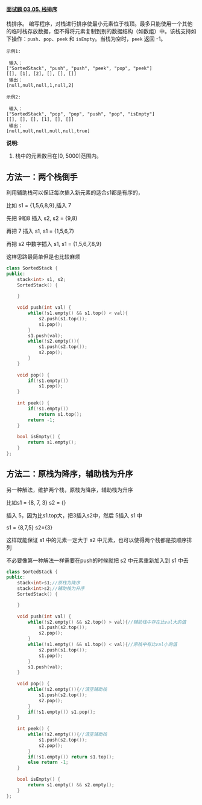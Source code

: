 #### [面试题 03.05. 栈排序](https://leetcode.cn/problems/sort-of-stacks-lcci/)

栈排序。 编写程序，对栈进行排序使最小元素位于栈顶。最多只能使用一个其他的临时栈存放数据，但不得将元素复制到别的数据结构（如数组）中。该栈支持如下操作：`push`、`pop`、`peek` 和 `isEmpty`。当栈为空时，`peek` 返回 -1。

```
示例1:

 输入：
["SortedStack", "push", "push", "peek", "pop", "peek"]
[[], [1], [2], [], [], []]
 输出：
[null,null,null,1,null,2]

示例2:

 输入： 
["SortedStack", "pop", "pop", "push", "pop", "isEmpty"]
[[], [], [], [1], [], []]
 输出：
[null,null,null,null,null,true]
```

**说明:**

1. 栈中的元素数目在[0, 5000]范围内。

## 方法一：两个栈倒手

利用辅助栈可以保证每次插入新元素的适合s1都是有序的，

比如 s1 = {1,5,6,8,9},插入 7

先把 9和8 插入 s2, s2 = {9,8}

再把 7 插入 s1, s1 = {1,5,6,7}

再把 s2 中数字插入 s1, s1 = {1,5,6,7,8,9}

这样思路最简单但是也比较麻烦

```cpp
class SortedStack {
public:
    stack<int> s1, s2;
    SortedStack() {
        
    }
    
    void push(int val) {
        while(!s1.empty() && s1.top() < val){
            s2.push(s1.top());
            s1.pop();
        }
        s1.push(val);
        while(!s2.empty()){
            s1.push(s2.top());
            s2.pop();
        }
    }
    
    void pop() {
        if(!s1.empty())
            s1.pop();
    }
    
    int peek() {
        if(!s1.empty())
            return s1.top();
        return -1;
    }
    
    bool isEmpty() {
        return s1.empty();
    }
};
```

## 方法二：原栈为降序，辅助栈为升序

另一种解法，维护两个栈，原栈为降序，辅助栈为升序

比如s1 = {8, 7, 3} s2 = {}

插入 5，因为比s1.top大，把3插入s2中，然后 5插入 s1 中

s1 = {8,7,5} s2={3}

这样既能保证 s1 中的元素一定大于 s2 中元素，也可以使得两个栈都是按顺序排列

不必要像第一种解法一样需要在push的时候就把 s2 中元素重新加入到 s1 中去

```cpp
class SortedStack {
public:
    stack<int>s1;//原栈为降序
    stack<int>s2;//辅助栈为升序
    SortedStack() {

    }
    
    void push(int val) {
        while(!s2.empty() && s2.top() > val){//辅助栈中存在比val大的值
            s1.push(s2.top());
            s2.pop();
        }
        while(!s1.empty() && s1.top() < val){//原栈中有比val小的值
            s2.push(s1.top());
            s1.pop();
        }
        s1.push(val);
    }
    
    void pop() {
        while(!s2.empty()){//清空辅助栈
            s1.push(s2.top());
            s2.pop();
        }
        if(!s1.empty()) s1.pop();
    }
    
    int peek() {
        while(!s2.empty()){//清空辅助栈
            s1.push(s2.top());
            s2.pop();
        }
        if(!s1.empty()) return s1.top();
        else return -1;
    }
    
    bool isEmpty() {
        return s1.empty() && s2.empty();
    }
};
```